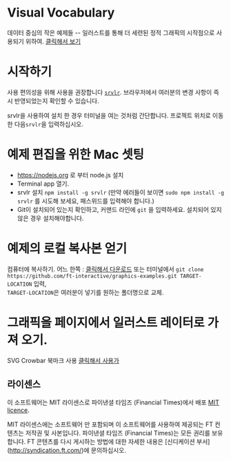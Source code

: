 # Visual Vocabulary

데이터 중심의 작은 예제들 -- 일러스트를 통해 더 세련된 정적 그래픽의 시작점으로 사용되기 위하여.
[클릭해서 보기](http://ft-interactive.github.io/visual-vocabulary/)


# 시작하기

사용 편의성을 위해 사용을 권장합니다 [`srvlr`](https://github.com/kavanagh/srvlr). 
브라우저에서 여러분의 변경 사항이 즉시 반영되었는지 확인할 수 있습니다.


srvlr을 사용하여 설치 한 경우 터미널을 여는 것처럼 간단합니다. 프로젝트 위치로 이동 한 다음`srvlr`을 입력하십시오.


# 예제 편집을 위한 Mac 셋팅

 * https://nodejs.org 로 부터 node.js 설치
 * Terminal app 열기.
 * srvlr 설치 `npm install -g srvlr` (만약 에러들이 보이면 `sudo npm install -g srvlr` 를 시도해 보세요, 패스위드를 입력해야 합니다.)
 * Git이 설치되어 있는지 확인하고, 커맨드 라인에 `git` 을 입력하세요. 설치되어 있지 않은 경우 설치해야합니다.


# 예제의 로컬 복사본 얻기

컴퓨터에 복사하기. 어느 한쪽 : [클릭해서 다운로드](https://github.com/ft-interactive/visual-vocabulary/archive/master.zip) 또는 터미널에서 `git clone https://github.com/ft-interactive/graphics-examples.git TARGET-LOCATION` 입력,  
`TARGET-LOCATION`은 여러분이 넣기를 원하는 폴더명으로 교체.


# 그래픽을 페이지에서 일러스트 레이터로 가져 오기.

SVG Crowbar 북마크 사용 [클릭해서 사용가](http://nytimes.github.io/svg-crowbar/)


## 라이센스

이 소프트웨어는 MIT 라이센스로 파이낸셜 타임즈 (Financial Times)에서 배포 [MIT licence](http://opensource.org/licenses/MIT). 


MIT 라이센스에는 소프트웨어 만 포함되며 이 소프트웨어를 사용하여 제공되는 FT 컨텐츠는 저작권 및 사본입니다. 파이낸셜 타임즈 (Financial Times)는 모든 권리를 보유합니다. FT 콘텐츠를 다시 게시하는 방법에 대한 자세한 내용은 [신디케이션 부서] (http://syndication.ft.com/)에 문의하십시오.

